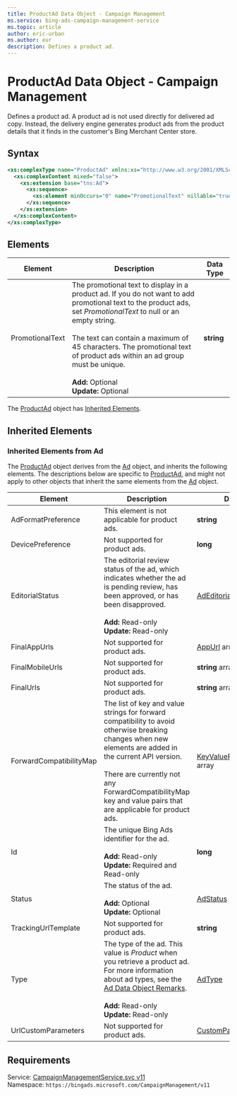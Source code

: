 ```yaml
---
title: ProductAd Data Object - Campaign Management
ms.service: bing-ads-campaign-management-service
ms.topic: article
author: eric-urban
ms.author: eur
description: Defines a product ad.
---
```

# ProductAd Data Object - Campaign Management
Defines a product ad. A product ad is not used directly for delivered ad copy.  Instead, the delivery engine generates product ads from the product details that it finds in the customer's Bing Merchant Center store.

## Syntax
```xml
<xs:complexType name="ProductAd" xmlns:xs="http://www.w3.org/2001/XMLSchema">
  <xs:complexContent mixed="false">
    <xs:extension base="tns:Ad">
      <xs:sequence>
        <xs:element minOccurs="0" name="PromotionalText" nillable="true" type="xs:string" />
      </xs:sequence>
    </xs:extension>
  </xs:complexContent>
</xs:complexType>
```

## <a name="elements"></a>Elements

|Element|Description|Data Type|
|-----------|---------------|-------------|
|<a name="promotionaltext"></a>PromotionalText|The promotional text to display in a product ad. If you do not want to add promotional text to the product ads, set *PromotionalText* to null or an empty string.<br /><br />The text can contain a maximum of 45 characters. The promotional text of product ads within an ad group must be unique.<br /><br />**Add:** Optional<br/>**Update:** Optional|**string**|

The [ProductAd](productad.md) object has [Inherited Elements](#inheritedelements).

## <a name="inheritedelements"></a>Inherited Elements

### <a name="inheritedelementsad"></a>Inherited Elements from Ad
The [ProductAd](productad.md) object derives from the [Ad](ad.md) object, and inherits the following elements. The descriptions below are specific to [ProductAd](productad.md), and might not apply to other objects that inherit the same elements from the [Ad](ad.md) object.  

|Element|Description|Data Type|
|-----------|---------------|-------------|
|<a name="adformatpreference"></a>AdFormatPreference|This element is not applicable for product ads.|**string**|
|<a name="devicepreference"></a>DevicePreference|Not supported for product ads.|**long**|
|<a name="editorialstatus"></a>EditorialStatus|The editorial review status of the ad, which indicates whether the ad is pending review, has been approved, or has been disapproved.<br /><br />**Add:** Read-only<br/>**Update:** Read-only|[AdEditorialStatus](adeditorialstatus.md)|
|<a name="finalappurls"></a>FinalAppUrls|Not supported for product ads.|[AppUrl](appurl.md) array|
|<a name="finalmobileurls"></a>FinalMobileUrls|Not supported for product ads.|**string** array|
|<a name="finalurls"></a>FinalUrls|Not supported for product ads.|**string** array|
|<a name="forwardcompatibilitymap"></a>ForwardCompatibilityMap|The list of key and value strings for forward compatibility to avoid otherwise breaking changes when new elements are added in the current API version.<br /><br />There are currently not any ForwardCompatibilityMap key and value pairs that are applicable for product ads.|[KeyValuePairOfstringstring](keyvaluepairofstringstring.md) array|
|<a name="id"></a>Id|The unique Bing Ads identifier for the ad.<br /><br />**Add:** Read-only<br/>**Update:** Required and Read-only|**long**|
|<a name="status"></a>Status|The status of the ad.<br /><br />**Add:** Optional<br/>**Update:** Optional|[AdStatus](adstatus.md)|
|<a name="trackingurltemplate"></a>TrackingUrlTemplate|Not supported for product ads.|**string**|
|<a name="type"></a>Type|The type of the ad. This value is *Product* when you retrieve a product ad. For more information about ad types, see the [Ad Data Object Remarks](../campaign-management-service/ad.md#remarks).<br /><br />**Add:** Read-only<br/>**Update:** Read-only|[AdType](adtype.md)|
|<a name="urlcustomparameters"></a>UrlCustomParameters|Not supported for product ads.|[CustomParameters](customparameters.md)|

## Requirements
Service: [CampaignManagementService.svc v11](https://campaign.api.bingads.microsoft.com/Api/Advertiser/CampaignManagement/v11/CampaignManagementService.svc)  
Namespace: ```https://bingads.microsoft.com/CampaignManagement/v11```  


